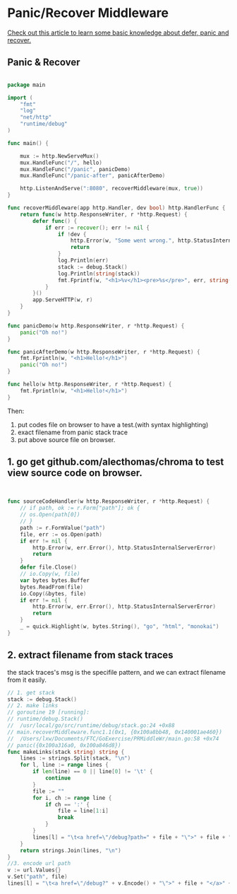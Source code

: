 # Panic/Recover Middleware
[Check out this article to learn some basic knowledge about defer, panic and recover.](DeferPanicAndRecover.md)

## Panic & Recover
```go

package main

import (
	"fmt"
	"log"
	"net/http"
	"runtime/debug"
)

func main() {

	mux := http.NewServeMux()
	mux.HandleFunc("/", hello)
	mux.HandleFunc("/panic", panicDemo)
	mux.HandleFunc("/panic-after", panicAfterDemo)

	http.ListenAndServe(":8080", recoverMiddleware(mux, true))
}

func recoverMiddleware(app http.Handler, dev bool) http.HandlerFunc {
	return func(w http.ResponseWriter, r *http.Request) {
		defer func() {
			if err := recover(); err != nil {
				if !dev {
					http.Error(w, "Some went wrong.", http.StatusInternalServerError)
					return
				}
				log.Println(err)
				stack := debug.Stack()
				log.Println(string(stack))
				fmt.Fprintf(w, "<h1>%v</h1><pre>%s</pre>", err, string(stack))
			}
		}()
		app.ServeHTTP(w, r)
	}
}

func panicDemo(w http.ResponseWriter, r *http.Request) {
	panic("Oh no!")
}

func panicAfterDemo(w http.ResponseWriter, r *http.Request) {
	fmt.Fprintln(w, "<h1>Hello!</h1>")
	panic("Oh no!")
}

func hello(w http.ResponseWriter, r *http.Request) {
	fmt.Fprintln(w, "<h1>Hello!</h1>")
}
```

Then:   
1. put codes file on browser to have a test.(with syntax highlighting)   
2. exact filename from panic stack trace  
3. put above source file on browser.
   
## 1. go get github.com/alecthomas/chroma to test view source code on browser.
```go


func sourceCodeHandler(w http.ResponseWriter, r *http.Request) {
	// if path, ok := r.Form["path"]; ok {
	// os.Open(path[0])
	// }
	path := r.FormValue("path")
	file, err := os.Open(path)
	if err != nil {
		http.Error(w, err.Error(), http.StatusInternalServerError)
		return
	}
	defer file.Close()
	// io.Copy(w, file)
	var bytes bytes.Buffer
	bytes.ReadFrom(file)
	io.Copy(&bytes, file)
	if err != nil {
		http.Error(w, err.Error(), http.StatusInternalServerError)
		return
	}
	_ = quick.Highlight(w, bytes.String(), "go", "html", "monokai")
}
```

## 2. extract filename from stack traces  
the stack traces's msg is the specifile pattern,
and we can extract filename from it easily.
```go
// 1. get stack
stack := debug.Stack()
// 2. make links
// goroutine 19 [running]:
// runtime/debug.Stack()
// 	/usr/local/go/src/runtime/debug/stack.go:24 +0x88
// main.recoverMiddleware.func1.1(0x1, {0x100a8bb48, 0x140001ae460})
// 	/Users/lxw/Documents/FTC/GoExercise/PRMiddleWr/main.go:58 +0x74
// panic({0x100a316a0, 0x100a846d8})
func makeLinks(stack string) string {
	lines := strings.Split(stack, "\n")
	for l, line := range lines {
		if len(line) == 0 || line[0] != '\t' {
			continue
		}
		file := ""
		for i, ch := range line {
			if ch == ':' {
				file = line[1:i]
				break
			}
		}
		lines[l] = "\t<a href=\"/debug?path=" + file + "\">" + file + "</a>" + line[len(file)+1:]
	}
	return strings.Join(lines, "\n")
}
//3. encode url path
v := url.Values{}	
v.Set("path", file)
lines[l] = "\t<a href=\"/debug?" + v.Encode() + "\">" + file + "</a>" + line[len(file)+1:]
```
